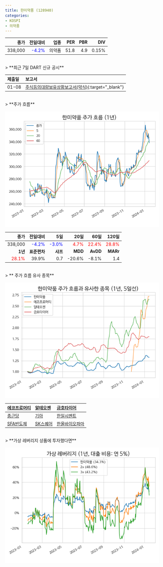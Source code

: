 ```yaml
---
title: 한미약품 (128940)
categories:
- KOSPI
- 의약품
---
```


|**종가**|**전일대비**|**업종**|**PER**|**PBR**|**DIV**|
|-------:|-----------:|-------:|------:|------:|------:|
|338,000|<span style="color: blue">-4.2%</span>|의약품|51.8|4.9|0.15%|

<!-- more -->

<br>
> **최근 7일 DART 신규 공시<a id="dart"></a>**



|**제출일**|**보고서**|
|:-----|:-------|
|01-08|[주식등의대량보유상황보고서(약식)](https://dart.fss.or.kr/dsaf001/main.do?rcpNo=20240108000190){:target="_blank"}|

<br>
> **주가 흐름<a id="price"></a>**

![128940](/assets/images/stock/128940.png)

|**종가**|**전일대비**|**5일**|**20일**|**60일**|**120일**|
|-------:|-----------:|------:|-------:|-------:|--------:|
| 338,000 | <span style="color: blue">-4.2%</span> | <span style="color: blue">-3.0%</span> | <span style="color: red">4.7%</span> | <span style="color: red">22.4%</span> | <span style="color: red">28.8%</span> |
|**1년**|**표준편차**|**샤프**|**MDD**|**AvDD**|**MARr**|
| <span style="color: red">28.1%</span> | 39.9% | 0.7 | -20.6% | -8.1% | 1.4 |

<br>
> ** 주가 흐름 유사 종목<a id="corr"></a>**

![128940](/assets/images/stock/128940_corr.png)

| [에코프로머티](/450080/) | [알테오젠](/196170/) | [금호타이어](/073240/) |
|:---------------------------------------|:---------------------------------------|:---------------------------------------|
| [종근당](/185750/) | [기아](/000270/) | [한일시멘트](/300720/) |
| [SFA반도체](/036540/) | [SK스퀘어](/402340/) | [한올바이오파마](/009420/) |

<br>
> **가상 레버리지 상품에 투자했다면<a id="2x"></a>**

![128940](/assets/images/stock/128940_2x.png)

[^corr]: 상관계수를 이용하여 분석하였습니다.